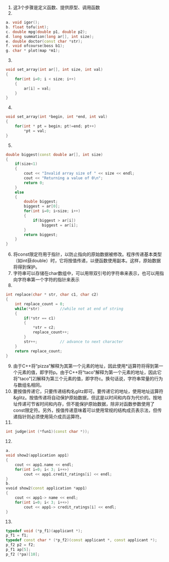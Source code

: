 1. 这3个步骤是定义函数、提供原型、调用函数
2. 
```cpp
a. void igor();
b. float tofu(int);
c. double mpg(double p1, double p2);
d. long summation(long ar[], int size);
e. double doctor(const char *str);
f. void ofcourse(boss b1);
g. char * plot(map *m1);
```
3. 
```cpp
void set_array(int ar[], int size, int val)
{
    for(int i=0; i < size; i++)
    {
        ar[i] = val;
    }
}
```
4. 
```cpp
void set_array(int *begin, int *end, int val)
{
    for(int * pt = begin; pt!=end; pt++)
        *pt = val;
}
```
5. 
```cpp
double biggest(const double ar[], int size)
{
    if(size<1)
    {
        cout << "Invalid array size of " << size << endl;
        cout << "Returning a value of 0\n";
        return 0;
    }
    else
    {
        double biggest;
        biggest = ar[0];
        for(int i=0; i<size; i++)
        {
            if(biggest > ar[i])
                biggest = ar[i];
        }
        return biggest;
    }
}
```
6. 将const限定符用于指针，以防止指向的原始数据被修改。程序传递基本类型（如int获double）时，它将按值传递，以便函数使用副本。这样，原始数据将得到保护。
7. 字符串可以存储在char数组中，可以用带双引号的字符串来表示，也可以用指向字符串第一个字符的指针来表示
8. 
```cpp
int replace(char * str, char c1, char c2)
{
    int replace_count = 0;
    while(*str)         //while not at end of string
    {
        if(*str == c1)
        {
            *str = c2;
            replace_count++;
        }
        str++;          // advance to next character
    }
    return replace_count;
}
```
9. 由于C++将“pizza”解释为其第一个元素的地址，因此使用*运算符将得到第一个元素的值，即字符p。由于C++将“taco”解释为第一个元素的地址，因此它将"taco"[2]解释为第三个元素的值，即字符c。换句话说，字符串常量的行为与数组名相同。
10. 要按值传递它，只要传递结构名glitz即可。要传递它的地址，使用地址运算符&glitz。按值传递将自动保护原始数据，但这是以时间和内存为代价的。按地址传递可节省时间和内存，但不能保护原始数据，除非对函数参数使用了const限定符。另外，按值传递意味着可以使用常规的结构成员表示法，但传递指针则必须使用简介成员运算符。
11. 
```cpp
int judge(int (*fun1)(const char *));
```
12. 
```cpp
a. 
void show2(application app1)
{
    cout << app1.name << endl;
    for(int i=0; i< 3; i++>)
        cout << app1.credit_ratings[i] << endl;
}
b.
vvoid show2(const application *app1)
{
    cout << app1-> name << endl;
    for(int i=0; i< 3; i++>)
        cout << app1-> credit_ratings[i] << endl;
}
```
13. 
```cpp
typedef void (*p_f1)(applicant *);
p_f1 = f1;
typedef const char * (*p_f2)(const applicant *, const applicant *);
p_f2 p2 = f2;
p_f1 ap[5];
p_f2 (*pa)[10];
```
